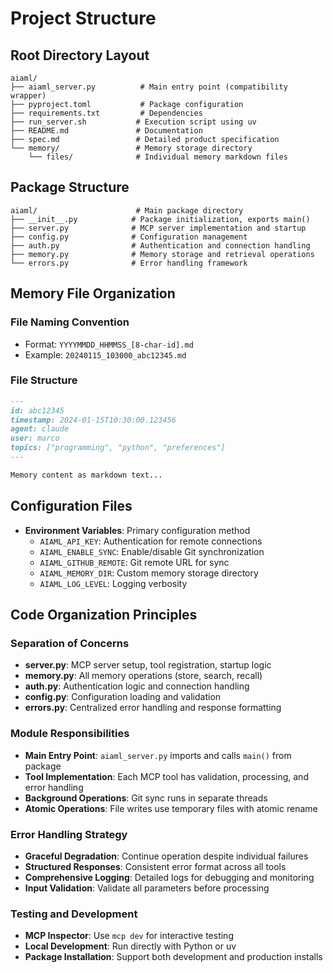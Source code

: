 # Project Structure

## Root Directory Layout

```
aiaml/
├── aiaml_server.py          # Main entry point (compatibility wrapper)
├── pyproject.toml           # Package configuration
├── requirements.txt         # Dependencies
├── run_server.sh           # Execution script using uv
├── README.md               # Documentation
├── spec.md                 # Detailed product specification
└── memory/                 # Memory storage directory
    └── files/              # Individual memory markdown files
```

## Package Structure

```
aiaml/                      # Main package directory
├── __init__.py            # Package initialization, exports main()
├── server.py              # MCP server implementation and startup
├── config.py              # Configuration management
├── auth.py                # Authentication and connection handling
├── memory.py              # Memory storage and retrieval operations
└── errors.py              # Error handling framework
```

## Memory File Organization

### File Naming Convention
- Format: `YYYYMMDD_HHMMSS_[8-char-id].md`
- Example: `20240115_103000_abc12345.md`

### File Structure
```markdown
---
id: abc12345
timestamp: 2024-01-15T10:30:00.123456
agent: claude
user: marco
topics: ["programming", "python", "preferences"]
---

Memory content as markdown text...
```

## Configuration Files

- **Environment Variables**: Primary configuration method
  - `AIAML_API_KEY`: Authentication for remote connections
  - `AIAML_ENABLE_SYNC`: Enable/disable Git synchronization
  - `AIAML_GITHUB_REMOTE`: Git remote URL for sync
  - `AIAML_MEMORY_DIR`: Custom memory storage directory
  - `AIAML_LOG_LEVEL`: Logging verbosity

## Code Organization Principles

### Separation of Concerns
- **server.py**: MCP server setup, tool registration, startup logic
- **memory.py**: All memory operations (store, search, recall)
- **auth.py**: Authentication logic and connection handling
- **config.py**: Configuration loading and validation
- **errors.py**: Centralized error handling and response formatting

### Module Responsibilities
- **Main Entry Point**: `aiaml_server.py` imports and calls `main()` from package
- **Tool Implementation**: Each MCP tool has validation, processing, and error handling
- **Background Operations**: Git sync runs in separate threads
- **Atomic Operations**: File writes use temporary files with atomic rename

### Error Handling Strategy
- **Graceful Degradation**: Continue operation despite individual failures
- **Structured Responses**: Consistent error format across all tools
- **Comprehensive Logging**: Detailed logs for debugging and monitoring
- **Input Validation**: Validate all parameters before processing

### Testing and Development
- **MCP Inspector**: Use `mcp dev` for interactive testing
- **Local Development**: Run directly with Python or uv
- **Package Installation**: Support both development and production installs